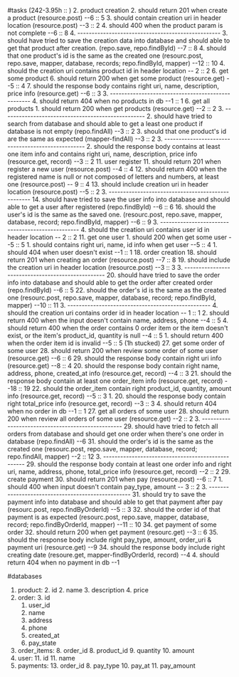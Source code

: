 #tasks (242-3.95h :: )
2. product creation
	2. should return 201 when create a product  (resource.post)  --6 :: 5
	3. should contain creation uri in header location (resource.post) --3 :: 2
	4. should 400 when the product param is not complete --6 :: 8
	4. --------------------------------------------------
	3. should have tried to save the creation data into database and should able to get that product after creation. (repo.save, repo.findById) --7 :: 8
	4. should that one product's id is the same as the created one (resourc.post, repo.save, mapper, database, records; repo.findById, mapper) --12 :: 10
	4. should the creation uri contains product id in header location -- 2 :: 2
6. get some product
	6. should return 200 when get some product (resource.get) --5 :: 4
	7. should the response body contains right uri, name, description, price info (resource.get) --6 :: 3
	3. --------------------------------------------------
	4. should return 404 when no products in db --1 :: 1
6. get all products
	1. should return 200 when get products (resource.get) --2 :: 2
	3. --------------------------------------------------
	2. should have tried to search from database and should able to get a least one product if database is not empty (repo.findAll) --3 :: 2
	3. should that one product's id are the same as expected (mapper-findAll) --3 :: 2
	3. --------------------------------------------------
	2. should the response body contains at least  one item info and contains right uri, name, description, price info (resource.get, record) --3 :: 2
11. user register
	11. should return 201 when register a new user (resource.post) --4 :: 4
	12. should return 400 when the registered name is null or not composed of letters and numbers, at least one (resource.post) -- 9 :: 4
	13. should include creation uri in header location (resource.post) --5 :: 2
	3. --------------------------------------------------
	14. should have tried to save the user info into database and should able to get a user after registered (repo.findById) --6 :: 6
	16. should the user's id is the same as the saved one. (resourc.post, repo.save, mapper, database, record; repo.findById, mapper) --6 :: 9
	3. -------------------------------------------------
	4. should the creation uri contains user id in header location -- 2 :: 2
11. get one user
    1. should 200 when get some user --5 :: 5
    1. should contains right uri, name, id info when get user --5 :: 4
    1. should 404 when user doesn't exist --1 :: 1
18. order creation
	18. should return 201 when creating an order (resource.post) --7 :: 8
	19. should include the creation uri in header location (resource.post) --3 :: 3
	3. --------------------------------------------------
	20. should have tried to save the order info into database and should able to get the order after created order (repo.findById) --6 :: 5
	22. should the order's id is the same as the created one (resourc.post, repo.save, mapper, database, record; repo.findById, mapper) --10 :: 11
	3. --------------------------------------------------
	4. should the creation uri contains order id in header location -- 1 :: 1
	2. should return 400 when the input doesn't contain name, address, phone --4 :: 5
	4. should return 400 when the order contains 0 order item or the item doesn't exist, or the item's product_id, quantity is null --4 :: 5
	1. should return 400 when the order item id is invalid --5 :: 5 (1h stucked)
27. get some order of some user
	28. should return 200 when review some order of some user (resource.get) --6 :: 6
	29. should the response body contain right uri info (resource.get) --8 :: 4
 	20. should the response body contain right name, address, phone,  created\_at info (resource.get, record) --4 :: 3
 	21. should the response body contain at least one order_item info (resource.get, record) --18 :: 19
 	22. should the order\_item contain right product_id, quantity, amount info (resource.get, record) --5 :: 3
 	1. 20. should the response body contain right total\_price info (resource.get, record) --3 :: 3
	4. should return 404 when no order in db --1 :: 1
27. get all orders of some user
	28. should return 200 when review all orders of some user (resource.get) --2 :: 2
	3. --------------------------------------------------
	29. should have tried to fetch all orders from database and should get one order when there's one order in database (repo.findAll) --6
	31. should the order's id is the same as the created one (resourc.post, repo.save, mapper, database, record; repo.findAll, mapper) --2 :: 12
	3. --------------------------------------------------
	29. should the response body contain at least one order info and right uri, name, address, phone, total\_price info (resource.get, record) --2 :: 2
29. create payment
	30. should return 201 when pay (resource.post) --6 :: 7
	1. should 400 when input doesn't contain pay_type, amount -- 3 :: 2
	3. --------------------------------------------------
	31. should try to save the payment info into database and should able to get that payment after pay (resourc.post, repo.findByOrderId) --5 :: 3
	32. should the order id of that payment is as expected (resourc.post, repo.save, mapper, database, record; repo.findByOrderId, mapper) --11 :: 10
34. get payment of some order
	32. should return 200 when get payment (resourc.get) --3 :: 6
	35. should the response body include right pay_type, amount, order_uri & payment uri (resource.get) --9
	34. should the response body include right creating date (resoure.get, mapper-findByOrderId, record) --4
	4. should return 404 when no payment in db --1

#databases
1. product: 
	2. id
	2. name
	3. description
	4. price
2. order:
	3. 	id
	1. user_id
	3. name
	4. address
	5. phone
	7. created_at
	9. pay_state
7. order_items:
	8. order_id
	8. product_id
	9. quantity
	10. amount
10. user:
	11. id
	11. name
12. payments:
	13. order_id
	8. pay_type
	10. pay_at
	11. pay_amount


	




